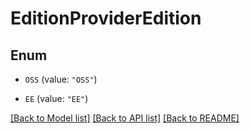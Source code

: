 # EditionProviderEdition

## Enum


* `OSS` (value: `"OSS"`)

* `EE` (value: `"EE"`)


[[Back to Model list]](../README.md#documentation-for-models) [[Back to API list]](../README.md#documentation-for-api-endpoints) [[Back to README]](../README.md)



